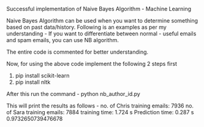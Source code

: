 Successful implementation of Naive Bayes Algorithm - Machine Learning

Naive Bayes Algorithm can be used when you want to determine something based on past data/history. Following is an examples as per my understanding - If you want to differentiate between normal - useful emails and spam emails, you can use NB algorithm.

The entire code is commented for better understanding. 

Now, for using the above code implement the following 2 steps first

1. pip install scikit-learn
2. pip install nltk

After this run the command - 
python nb_author_id.py

This will print the results as follows -
no. of Chris training emails: 7936
no. of Sara training emails: 7884
training time: 1.724 s
Prediction time: 0.287 s
0.9732650739476678

